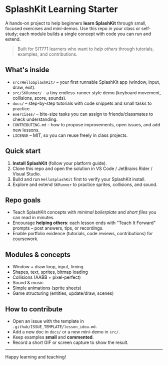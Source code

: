 # SplashKit Learning Starter

A hands-on project to help beginners **learn SplashKit** through small, focused exercises and mini-demos.
Use this repo in your class or self-study; each module builds a single concept with code you can run and extend.

> Built for SIT771 learners who want to *help others* through tutorials, examples, and contributions.

## What's inside
- `src/HelloSplashKit/` – your first runnable SplashKit app (window, input, draw, exit).
- `src/SKRunner/` – a tiny endless-runner style demo (keyboard movement, collisions, score, sounds).
- `docs/` – step-by-step tutorials with code snippets and small tasks to practice.
- `exercises/` – bite-size tasks you can assign to friends/classmates to check understanding.
- `CONTRIBUTING.md` – how to propose improvements, open issues, and add new lessons.
- `LICENSE` – MIT, so you can reuse freely in class projects.

## Quick start
1. **Install SplashKit** (follow your platform guide).
2. Clone this repo and open the solution in VS Code / JetBrains Rider / Visual Studio.
3. Build and run `HelloSplashKit` first to verify your SplashKit install.
4. Explore and extend `SKRunner` to practice sprites, collisions, and sound.

## Repo goals
- Teach SplashKit concepts with *minimal boilerplate* and *short files* you can read in minutes.
- Encourage **helping others**: each lesson ends with "Teach It Forward" prompts – post answers, tips, or recordings.
- Enable portfolio evidence (tutorials, code reviews, contributions) for coursework.

## Modules & concepts
- Window + draw loop, input, timing
- Shapes, text, sprites, bitmap loading
- Collisions (AABB + pixel-perfect)
- Sound & music
- Simple animations (sprite sheets)
- Game structuring (entities, update/draw, scenes)

## How to contribute
- Open an issue with the template in `.github/ISSUE_TEMPLATE/lesson_idea.md`.
- Add a new doc in `docs/` or a new mini-demo in `src/`.
- Keep examples **small** and **commented**.
- Record a short GIF or screen capture to show the result.

---

Happy learning and teaching!